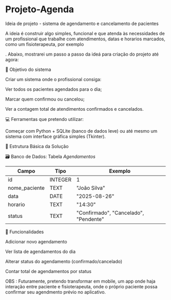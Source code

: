 # Projeto-Agenda
Ideia de projeto - sistema de agendamento e cancelamento de pacientes

A ideia é construir algo simples, funcional e que atenda às necessidades de um profissional que trabalhe com atendimentos, datas e horarios marcados, como um fisioterapeuta, por exemplo

. Abaixo, mostrarei um passo a passo da ideá para criação do projeto até agora:

🧠 Objetivo do sistema

Criar um sistema onde o profissional consiga:

Ver todos os pacientes agendados para o dia;

Marcar quem confirmou ou cancelou;

Ver a contagem total de atendimentos confirmados e cancelados.

💻 Ferramentas que pretendo utilizar:

Começar com Python + SQLite (banco de dados leve) ou até mesmo um sistema com interface gráfica simples (Tkinter).

📌 Estrutura Básica da Solução

🗃️ Banco de Dados: Tabela *Agendamentos*

| Campo          | Tipo    | Exemplo                               |
| -------------- | ------- | ------------------------------------- |
| id             | INTEGER | 1                                     |
| nome\_paciente | TEXT    | "João Silva"                          |
| data           | DATE    | "2025-08-26"                          |
| horario        | TEXT    | "14:30"                               |
| status         | TEXT    | "Confirmado", "Cancelado", "Pendente" |



🧱 Funcionalidades

Adicionar novo agendamento

Ver lista de agendamentos do dia

Alterar status do agendamento (confirmado/cancelado)

Contar total de agendamentos por status

OBS : Futuramente, pretendo transformar em mobile, um app onde haja interação entre paciente e fisioterapeuta, onde o próprio paciente possa confirmar seu agendmento prévio no aplicativo.
